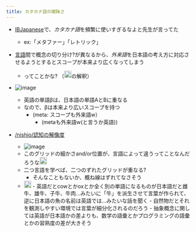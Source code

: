 ```yaml
---
title: カタカナ語の曖昧さ
---
```


* [IBJapanese](IBJapanese.md)で、*カタカナ語*を頻繁に使いすぎるなよと先生が言ってた
  
  * ex:「メタファー」「レトリック」
* [言語](%E8%A8%80%E8%AA%9E.md)間で概念の切り分け?が異なるから、*外来語*を日本語の考え方に対応させるようとするとスコープが本来より広くなってしまう
  
  * ってことかな? （<img src='https://scrapbox.io/api/pages/blu3mo-public/blu3mo/icon' alt='blu3mo.icon' height="19.5"/>の解釈）
* ![image](https://gyazo.com/a9c3c9d9ab3b3b2f0c3f2312de94d676/thumb/1000)
  
  * 英語の単語βは、日本語の単語AとBに重なる
  * なので、βは本来より広いスコープを持つ
    * (meta: スコープも外来語w）
      * (metaも外来語w(と言うか英語))
* [/nishio/認知の解像度](https://scrapbox.io/nishio/認知の解像度)
  
  * ![image](https://gyazo.com/5733d894680e6441b2fd526f68b99afc/thumb/1000)
  * このグリッドの細かさand/or位置が、言語によって違うってことなんだろうな<img src='https://scrapbox.io/api/pages/blu3mo-public/blu3mo/icon' alt='blu3mo.icon' height="19.5"/>
  * 二つ言語を学べば、二つのずれたグリッドが重なる?
    * そんなこともないか、概ね線はずれてなさそう
  * <img src='https://scrapbox.io/api/pages/blu3mo-public/nishio/icon' alt='nishio.icon' height="19.5"/>
      - 英語だとcowとかoxとか全く別の単語になるものが日本語だと雌牛、雄牛、子牛、牛肉…みたいに「牛」を派生させて言葉が作られて、逆に日本語の魚の名前は英語では…みたいな話を聞く
      - 自然物だとそれを観測しやすい環境では言葉が細分化されるのだろう
      - 抽象概念に関しては英語が日本語かの差よりも、数学の語彙とかプログラミングの語彙とかの習熟度の差が大きそう
    
